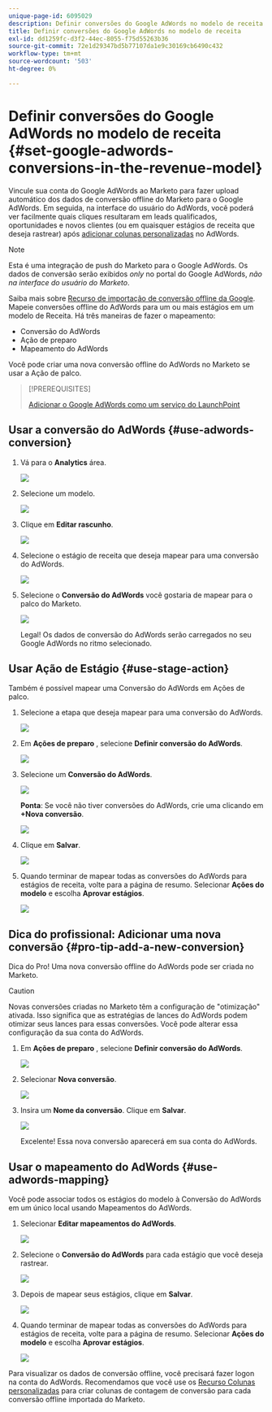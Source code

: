 ```yaml
---
unique-page-id: 6095029
description: Definir conversões do Google AdWords no modelo de receita - Documentos do Marketo - Documentação do produto
title: Definir conversões do Google AdWords no modelo de receita
exl-id: dd1259fc-d3f2-44ec-8055-f75d55263b36
source-git-commit: 72e1d29347bd5b77107da1e9c30169cb6490c432
workflow-type: tm+mt
source-wordcount: '503'
ht-degree: 0%

---
```


# Definir conversões do Google AdWords no modelo de receita {#set-google-adwords-conversions-in-the-revenue-model}

Vincule sua conta do Google AdWords ao Marketo para fazer upload automático dos dados de conversão offline do Marketo para o Google AdWords. Em seguida, na interface do usuário do AdWords, você poderá ver facilmente quais cliques resultaram em leads qualificados, oportunidades e novos clientes (ou em quaisquer estágios de receita que deseja rastrear) após [adicionar colunas personalizadas](https://support.google.com/adwords/answer/3073556) no AdWords.

>[!NOTE]
>
>Esta é uma integração de push do Marketo para o Google AdWords. Os dados de conversão serão exibidos _only_ no portal do Google AdWords, _não na interface do usuário do Marketo_.

Saiba mais sobre [Recurso de importação de conversão offline da Google](https://support.google.com/adwords/answer/2998031?hl=en). Mapeie conversões offline do AdWords para um ou mais estágios em um modelo de Receita. Há três maneiras de fazer o mapeamento:

* Conversão do AdWords
* Ação de preparo
* Mapeamento do AdWords

Você pode criar uma nova conversão offline do AdWords no Marketo se usar a Ação de palco.

>[!PREREQUISITES]
>
>[Adicionar o Google AdWords como um serviço do LaunchPoint](/help/marketo/product-docs/administration/additional-integrations/add-google-adwords-as-a-launchpoint-service.md)

## Usar a conversão do AdWords {#use-adwords-conversion}

1. Vá para o **Analytics** área.

   ![](assets/image2015-2-23-18-3a9-3a34.png)

1. Selecione um modelo.

   ![](assets/image2015-2-23-18-3a3-3a12.png)

1. Clique em **Editar rascunho**.

   ![](assets/image2015-3-10-15-3a3-3a20.png)

1. Selecione o estágio de receita que deseja mapear para uma conversão do AdWords.

   ![](assets/image2015-2-26-16-3a40-3a2.png)

1. Selecione o **Conversão do AdWords** você gostaria de mapear para o palco do Marketo.

   ![](assets/image2015-2-26-16-3a46-3a15.png)

   Legal! Os dados de conversão do AdWords serão carregados no seu Google AdWords no ritmo selecionado.

## Usar Ação de Estágio {#use-stage-action}

Também é possível mapear uma Conversão do AdWords em Ações de palco.

1. Selecione a etapa que deseja mapear para uma conversão do AdWords.

   ![](assets/image2015-2-26-16-3a40-3a2.png)

1. Em **Ações de preparo** , selecione **Definir conversão do AdWords**.

   ![](assets/image2015-2-26-16-3a52-3a24.png)

1. Selecione um **Conversão do AdWords**.

   ![](assets/image2015-2-26-16-3a54-3a47.png)

   **Ponta**: Se você não tiver conversões do AdWords, crie uma clicando em **+Nova conversão**.

   ![](assets/image2015-2-26-21-3a22-3a10.png)

1. Clique em **Salvar**.

   ![](assets/image2015-2-26-16-3a56-3a2.png)

1. Quando terminar de mapear todas as conversões do AdWords para estágios de receita, volte para a página de resumo. Selecionar **Ações do modelo** e escolha **Aprovar estágios**.

   ![](assets/image2015-2-27-12-3a20-3a20.png)

## Dica do profissional: Adicionar uma nova conversão {#pro-tip-add-a-new-conversion}

Dica do Pro! Uma nova conversão offline do AdWords pode ser criada no Marketo.

>[!CAUTION]
>
>Novas conversões criadas no Marketo têm a configuração de &quot;otimização&quot; ativada. Isso significa que as estratégias de lances do AdWords podem otimizar seus lances para essas conversões. Você pode alterar essa configuração da sua conta do AdWords.

1. Em **Ações de preparo** , selecione **Definir conversão do AdWords**.

   ![](assets/image2015-2-26-16-3a52-3a24.png)

1. Selecionar **Nova conversão**.

   ![](assets/image2015-2-26-21-3a22-3a10.png)

1. Insira um **Nome da conversão**. Clique em **Salvar**.

   ![](assets/image2015-2-26-21-3a24-3a7.png)

   Excelente! Essa nova conversão aparecerá em sua conta do AdWords.

## Usar o mapeamento do AdWords {#use-adwords-mapping}

Você pode associar todos os estágios do modelo à Conversão do AdWords em um único local usando Mapeamentos do AdWords.

1. Selecionar **Editar mapeamentos do AdWords**.

   ![](assets/image2015-2-26-17-3a3-3a29.png)

1. Selecione o **Conversão do AdWords** para cada estágio que você deseja rastrear.

   ![](assets/image2015-2-26-17-3a6-3a15.png)

1. Depois de mapear seus estágios, clique em **Salvar**.

   ![](assets/image2015-2-26-17-3a7-3a48.png)

1. Quando terminar de mapear todas as conversões do AdWords para estágios de receita, volte para a página de resumo. Selecionar **Ações do modelo** e escolha **Aprovar estágios**.

   ![](assets/image2015-2-27-12-3a20-3a20.png)

Para visualizar os dados de conversão offline, você precisará fazer logon na conta do AdWords. Recomendamos que você use os [Recurso Colunas personalizadas](https://support.google.com/adwords/answer/3073556) para criar colunas de contagem de conversão para cada conversão offline importada do Marketo.

